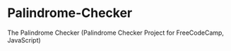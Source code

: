 # Palindrome-Checker
The Palindrome Checker (Palindrome Checker Project for FreeCodeCamp, JavaScript)
